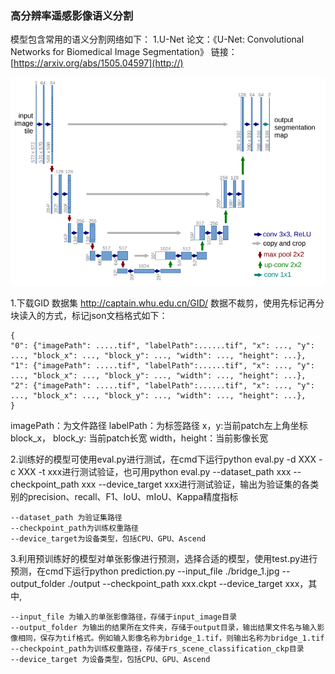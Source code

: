 ### 高分辨率遥感影像语义分割

模型包含常用的语义分割网络如下：
1.U-Net
论文：《U-Net: Convolutional Networks for Biomedical Image Segmentation》
链接：[https://arxiv.org/abs/1505.04597](http://)

![输入图片说明](../../../image.png)

1.下载GID 数据集 http://captain.whu.edu.cn/GID/ 数据不裁剪，使用先标记再分块读入的方式，标记json文档格式如下：

```
{
"0": {"imagePath": .....tif", "labelPath":......tif", "x": ..., "y": ..., "block_x": ..., "block_y": ..., "width": ..., "height": ...}, 
"1": {"imagePath": .....tif", "labelPath":......tif", "x": ..., "y": ..., "block_x": ..., "block_y": ..., "width": ..., "height": ...}, 
"2": {"imagePath": .....tif", "labelPath":......tif", "x": ..., "y": ..., "block_x": ..., "block_y": ..., "width": ..., "height": ...},
}
```
imagePath：为文件路径
labelPath：为标签路径
x，y:当前patch左上角坐标
block_x， block_y: 当前patch长宽
width，height：当前影像长宽

2.训练好的模型可使用eval.py进行测试，在cmd下运行python eval.py -d XXX -c XXX -t xxx进行测试验证，也可用python eval.py --dataset_path xxx --checkpoint_path xxx --device_target xxx进行测试验证，输出为验证集的各类别的precision、recall、F1、IoU、mIoU、Kappa精度指标


```
--dataset_path 为验证集路径
--checkpoint_path为训练权重路径
--device_target为设备类型，包括CPU、GPU、Ascend
```

3.利用预训练好的模型对单张影像进行预测，选择合适的模型，使用test.py进行预测，在cmd下运行python prediction.py --input_file ./bridge_1.jpg --output_folder ./output --checkpoint_path xxx.ckpt --device_target xxx，其中,


```
--input_file 为输入的单张影像路径，存储于input_image目录
--output_folder 为输出的结果所在文件夹，存储于output目录，输出结果文件名与输入影像相同，保存为tif格式。例如输入影像名称为bridge_1.tif，则输出名称为bridge_1.tif
--checkpoint_path为训练权重路径，存储于rs_scene_classification_ckp目录
--device_target 为设备类型，包括CPU、GPU、Ascend
```
